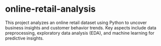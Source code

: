 # online-retail-analysis
This project analyzes an online retail dataset using Python to uncover business insights and customer behavior trends. Key aspects include data preprocessing, exploratory data analysis (EDA), and machine learning for predictive insights.
